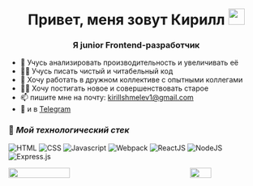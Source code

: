 
<h1 align="center">Привет, меня зовут Кирилл 
<img src="https://github.com/blackcater/blackcater/raw/main/images/Hi.gif" height="32"/></h1>
<h3 align="center">Я junior Frontend-разработчик</h3>

- 🔭 Учусь анализировать производительность и увеличивать её
- 👨‍💻 Учусь писать чистый и читабельный код
- 🤝 Хочу работать в дружном коллективе с опытными коллегами
- 👨‍🚀 Хочу постигать новое и совершенствовать старое
- 📫 пишите мне на почту: <kirillshmelev1@gmail.com> 
- 📱 и в [Telegram](https://t.me/kirill_s_h)

### 🔨 ***Мой технологический стек***
![HTML](https://img.shields.io/badge/-HTML-0d1117?style=for-the-badge&logo=html5)
![CSS](https://img.shields.io/badge/-CSS-0d1117?style=for-the-badge&logo=css3)
![Javascript](https://img.shields.io/badge/-Javascript-0d1117?style=for-the-badge&logo=Javascript)
![Webpack](https://img.shields.io/badge/-Webpack-0d1117?style=for-the-badge&logo=Webpack)
![ReactJS](https://img.shields.io/badge/-ReactJS-0d1117?style=for-the-badge&logo=React)
![NodeJS](https://img.shields.io/badge/node.js-6DA55F?style=for-the-badge&logo=node.js&logoColor=white)
![Express.js](https://img.shields.io/badge/express.js-%23404d59.svg?style=for-the-badge&logo=express&logoColor=%2361DAFB)

<div style="display: flex; justify-content: space-between; width: 100%">
<img width="49%" height="49%" src="https://github-profile-summary-cards.vercel.app/api/cards/profile-details?username=ShmelevKirill&theme=github_dark">
<img width="29%" src="https://github-profile-summary-cards.vercel.app/api/cards/repos-per-language?username=ShmelevKirill&theme=github_dark"> 
</div>

